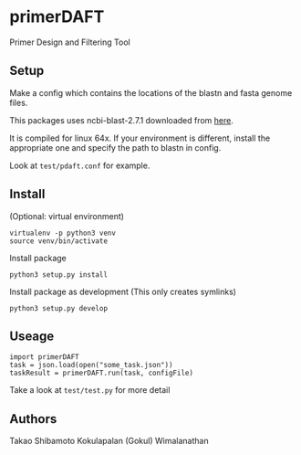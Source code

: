 # primerDAFT

Primer Design and Filtering Tool

## Setup
Make a config which contains the locations of the blastn and fasta genome files.

This packages uses ncbi-blast-2.7.1 downloaded from [here](ftp://ftp.ncbi.nlm.nih.gov/blast/executables/blast+/LATEST/).

It is compiled for linux 64x. If your environment is different, install the appropriate one and specify the path to blastn in config.

Look at `test/pdaft.conf` for example.

## Install
(Optional: virtual environment)
```
virtualenv -p python3 venv
source venv/bin/activate
```

Install package
```
python3 setup.py install
```

Install package as development (This only creates symlinks)
```
python3 setup.py develop
```

## Useage
```
import primerDAFT
task = json.load(open("some_task.json"))
taskResult = primerDAFT.run(task, configFile)
```

Take a look at `test/test.py` for more detail

## Authors
Takao Shibamoto
Kokulapalan (Gokul) Wimalanathan
